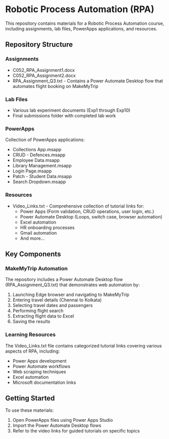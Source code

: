 # Robotic Process Automation (RPA) 

This repository contains materials for a Robotic Process Automation course, including assignments, lab files, PowerApps applications, and resources.

## Repository Structure

### Assignments
- C052_RPA_Assignment1.docx
- C052_RPA_Assignment2.docx
- RPA_Assignment_Q3.txt - Contains a Power Automate Desktop flow that automates flight booking on MakeMyTrip

### Lab Files
- Various lab experiment documents (Exp1 through Exp10)
- Final submissions folder with completed lab work

### PowerApps
Collection of PowerApps applications:
- Collections App.msapp
- CRUD - Defences.msapp
- Employee Data.msapp
- Library Management.msapp
- Login Page.msapp
- Patch - Student Data.msapp
- Search Dropdown.msapp

### Resources
- Video_Links.txt - Comprehensive collection of tutorial links for:
  - Power Apps (Form validation, CRUD operations, user login, etc.)
  - Power Automate Desktop (Loops, switch case, browser automation)
  - Excel automation
  - HR onboarding processes
  - Gmail automation
  - And more...

## Key Components

### MakeMyTrip Automation
The repository includes a Power Automate Desktop flow (RPA_Assignment_Q3.txt) that demonstrates web automation by:
1. Launching Edge browser and navigating to MakeMyTrip
2. Entering travel details (Chennai to Kolkata)
3. Selecting travel dates and passengers
4. Performing flight search
5. Extracting flight data to Excel
6. Saving the results

### Learning Resources
The Video_Links.txt file contains categorized tutorial links covering various aspects of RPA, including:
- Power Apps development
- Power Automate workflows
- Web scraping techniques
- Excel automation
- Microsoft documentation links

## Getting Started
To use these materials:
1. Open PowerApps files using Power Apps Studio
2. Import the Power Automate Desktop flows
3. Refer to the video links for guided tutorials on specific topics


